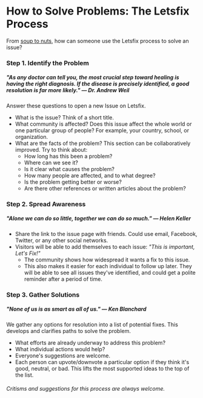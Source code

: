 # How to Solve Problems: The Letsfix Process

From [soup to nuts](http://en.wikipedia.org/wiki/Soup_to_nuts), how can someone use the Letsfix process to solve an issue?

### Step 1. Identify the Problem
##### "As any doctor can tell you, the most crucial step toward healing is having the right diagnosis. If the disease is precisely identified, a good resolution is far more likely." — Dr. Andrew Weil
Answer these questions to open a new Issue on Letsfix.
  * What is the issue? Think of a short title.
  * What community is affected? Does this issue affect the whole world or one particular group of people? For example, your country, school, or organization.
  * What are the facts of the problem? This section can be collaboratively improved. Try to think about:
    * How long has this been a problem?
    * Where can we see it?
    * Is it clear what causes the problem?
    * How many people are affected, and to what degree?
    * Is the problem getting better or worse?
    * Are there other references or written articles about the problem?

### Step 2. Spread Awareness
##### "Alone we can do so little, together we can do so much." — Helen Keller
  * Share the link to the issue page with friends. Could use email, Facebook, Twitter, or any other social networks.
  * Visitors will be able to add themselves to each issue: *"This is important, Let's Fix!"*
    * The community shows how widespread it wants a fix to this issue.
    * This also makes it easier for each individual to follow up later. They will be able to see all issues they've identified, and could get a polite reminder after a period of time.

### Step 3. Gather Solutions
##### "None of us is as smart as all of us." — Ken Blanchard
We gather any options for resolution into a list of potential fixes. This develops and clarifies paths to solve the problem.
  * What efforts are already underway to address this problem?
  * What individual actions would help?
  * Everyone's suggestions are welcome.
  * Each person can upvote/downvote a particular option if they think it's good, neutral, or bad. This lifts the most supported ideas to the top of the list.


######  Critisms and suggestions for this process are always welcome.
